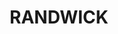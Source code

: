 ---
lastmod: '2025-04-06T06:05:20+00:00'
latitude: -33.914832
layout: suburb
longitude: 151.239167
postcode: '2031'
state: NSW
title: RANDWICK
url: /nsw/randwick/
---